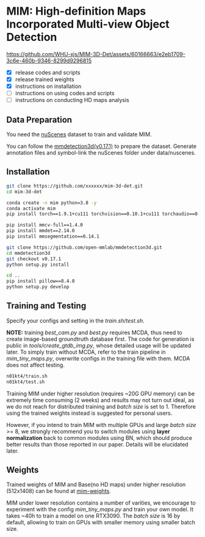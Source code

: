 # MIM: High-definition Maps Incorporated Multi-view Object Detection

https://github.com/WHU-xjs/MIM-3D-Det/assets/60166663/e2eb1709-3c6e-460b-9346-8299d9296815

- [x] release codes and scripts
- [x] release trained weights
- [x] instructions on installation
- [ ] instructions on using codes and scripts
- [ ] instructions on conducting HD maps analysis

## Data Preparation

You need the [nuScenes](https://www.nuscenes.org/nuscenes#download) dataset to train and validate MIM.

You can follow the [mmdetection3d(v0.17.1)](https://mmdetection3d.readthedocs.io/en/v0.17.1/datasets/nuscenes_det.html) to prepare the dataset. Generate annotation files and symbol-link the nuScenes folder under data/nuscenes. 

## Installation
```bash
git clone https://github.com/xxxxxx/mim-3d-det.git
cd mim-3d-det

conda create -n mim python=3.8 -y
conda activate mim
pip install torch==1.9.1+cu111 torchvision==0.10.1+cu111 torchaudio==0.9.1 -f https://download.pytorch.org/whl/torch_stable.html

pip install mmcv-full==1.4.0
pip install mmdet==2.14.0
pip install mmsegmentation==0.14.1

git clone https://github.com/open-mmlab/mmdetection3d.git
cd mmdetection3d
git checkout v0.17.1
python setup.py install

cd ..
pip install pillow==8.4.0
python setup.py develop
```

## Training and Testing

Specify your configs and setting in the *train.sh*/*test.sh*.

**NOTE:** training *best_cam.py* and *best.py* requires MCDA, thus need to create image-based groundtruth database first. The code for generation is public in *tools/create_gtdb_img.py*, whose detailed usage will be updated later. To simply train without MCDA, refer to the train pipeline in *mim_tiny_maps.py*, overwrite configs in the training file with them. MCDA does not affect testing. 
```bash
n01kt4/train.sh
n01kt4/test.sh
```
Training MIM under higher resolution (requires ~20G GPU memory) can be extremely time consuming (2 weeks) and results may not turn out ideal, as we do not reach for distributed training and *batch size* is set to 1. Therefore using the trained weights instead is suggested for personal users. 

However, if you intend to train MIM with multiple GPUs and large *batch size* >= 8, we strongly recommend you to switch modules using **layer normalization** back to common modules using BN, which should produce better results than those reported in our paper. Details will be elucidated later. 

## Weights

Trained weights of MIM and Base(no HD maps) under higher resolution (512x1408) can be found at [mim-weights](https://pan.baidu.com/s/1V1oWQw_ic5H4gWnu-D-5_g?pwd=bt1q).

MIM under lower resolution contains a number of varities, we encourage to experiment with the config *mim_tiny_maps.py* and train your own model. It takes ~40h to train a model on one RTX3090. The *batch size* is 16 by default, allowing to train on GPUs with smaller memory using smaller batch size. 
